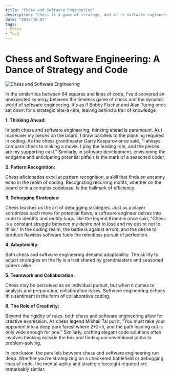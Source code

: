 ```yaml
---
title: "Chess and Software Engineering"
description: "Chess is a game of strategy, and so is software engineering. Let's explore the parallels between these two seemingly different domains. "
date: "2023-10-07"
tags:
- Chess
- Tech
---
```

# Chess and Software Engineering: A Dance of Strategy and Code
![Chess and Software Engineering](https://images.unsplash.com/photo-1586165368502-1bad197a6461?q=80&w=2758&auto=format&fit=crop)

In the similarities between 64 squares and lines of code, I've discovered an unexpected synergy between the timeless game of chess and the dynamic world of software engineering. It's as if Bobby Fischer and Alan Turing once sat down for a strategic tête-à-tête, leaving behind a trail of knowledge.

**1. Thinking Ahead:**

In both chess and software engineering, thinking ahead is paramount. As I maneuver my pieces on the board, I draw parallels to the planning required in coding. As the chess grandmaster Garry Kasparov once said, "I always compare chess to making a movie. I play the leading role, and the pieces are my supporting cast." Similarly, in software development, envisioning the endgame and anticipating potential pitfalls is the mark of a seasoned coder.

**2. Pattern Recognition:**

Chess aficionados excel at pattern recognition, a skill that finds an uncanny echo in the realm of coding. Recognizing recurring motifs, whether on the board or in a complex codebase, is the hallmark of efficiency. 

**3. Debugging Strategies:**

Chess teaches us the art of debugging strategies. Just as a player scrutinizes each move for potential flaws, a software engineer delves into code to identify and rectify bugs. like the legend Kramnik once said, "Chess is a constant struggle between my desire not to lose and my desire not to think." In the coding realm, the battle is against errors, and the desire to produce flawless software fuels the relentless pursuit of perfection.

**4. Adaptability:**

Both chess and software engineering demand adaptability. The ability to adjust strategies on the fly is a trait shared by grandmasters and seasoned coders alike. 

**5. Teamwork and Collaboration:**

Chess may be perceived as an individual pursuit, but when it comes to analysis and preparation, collaboration is key. Software engineering echoes this sentiment in the form of collaborative coding. 

**6. The Role of Creativity:**

Beyond the rigidity of rules, both chess and software engineering allow for creative expression. As chess legend Mikhail Tal put it, "You must take your opponent into a deep dark forest where 2+2=5, and the path leading out is only wide enough for one." Similarly, crafting elegant code solutions often involves thinking outside the box and finding unconventional paths to problem-solving.

In conclusion, the parallels between chess and software engineering run deep. Whether you're strategizing on a checkered battlefield or debugging lines of code, the mental agility and strategic foresight required are remarkably similar.
